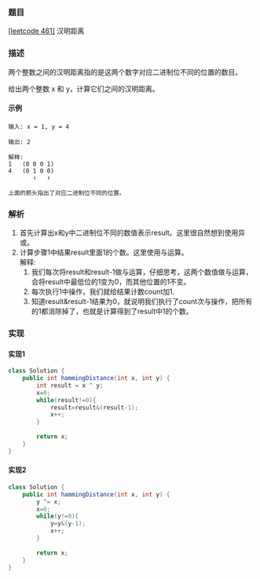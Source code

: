 ### 题目

[[leetcode 461]](https://leetcode-cn.com/problems/hamming-distance/) 汉明距离

### 描述

两个整数之间的汉明距离指的是这两个数字对应二进制位不同的位置的数目。

给出两个整数 x 和 y，计算它们之间的汉明距离。

#### 示例

````
输入: x = 1, y = 4

输出: 2

解释:
1   (0 0 0 1)
4   (0 1 0 0)
       ↑   ↑

上面的箭头指出了对应二进制位不同的位置。

````

### 解析

1. 首先计算出x和y中二进制位不同的数值表示result。这里很自然想到使用异或。
2. 计算步骤1中结果result里面1的个数。这里使用与运算。  
   解释: 
   1. 我们每次将result和result-1做与运算，仔细思考，这两个数值做与运算，会将result中最低位的1变为0，而其他位置的1不变。
   2. 每次执行1中操作，我们就给结果计数count加1.
   3. 知道result&result-1结果为0，就说明我们执行了count次与操作，把所有的1都消除掉了，也就是计算得到了result中1的个数。

### 实现

#### 实现1

```java
class Solution {
    public int hammingDistance(int x, int y) {
        int result = x ^ y;
        x=0;
        while(result!=0){
            result=result&(result-1);
            x++;
        }
        
        return x;
    }
}
```

#### 实现2

```java
class Solution {
    public int hammingDistance(int x, int y) {
        y ^= x;
        x=0;
        while(y!=0){
            y=y&(y-1);
            x++;
        }
        
        return x;
    }
}
``` 


